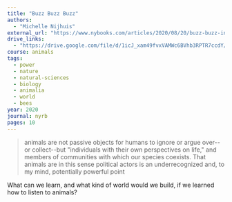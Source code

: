 ```yaml
---
title: "Buzz Buzz Buzz"
authors:
  - "Michelle Nijhuis"
external_url: "https://www.nybooks.com/articles/2020/08/20/buzz-buzz-interspecies-communication/"
drive_links:
  - "https://drive.google.com/file/d/1icJ_xam49fvxVAMWc6BVhb3RPTR7ccdY/view?usp=drivesdk"
course: animals
tags:
  - power
  - nature
  - natural-sciences
  - biology
  - animalia
  - world
  - bees
year: 2020
journal: nyrb
pages: 10
---
```


> animals are not passive objects for humans to ignore or argue over--or collect--but "individuals with their own perspectives on life," and members of communities with which our species coexists. That animals are in this sense political actors is an underrecognized and, to my mind, potentially powerful point

What can we learn, and what kind of world would we build, if we learned how to listen to animals?

